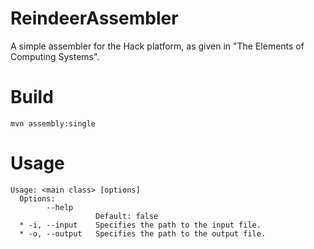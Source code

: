 ReindeerAssembler
=================

A simple assembler for the Hack platform, as given in "The Elements of Computing Systems".

Build
=====

	mvn assembly:single

Usage
=====

	Usage: <main class> [options]
	  Options:
			--help     
					   Default: false
	  * -i, --input    Specifies the path to the input file.
	  * -o, --output   Specifies the path to the output file.
